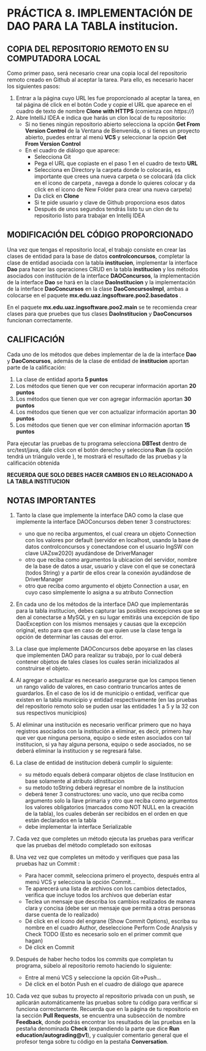 # PRÁCTICA 8. IMPLEMENTACIÓN DE DAO PARA LA TABLA institucion.

## COPIA DEL REPOSITORIO REMOTO EN SU COMPUTADORA LOCAL

Como primer paso, será necesario crear una copia local del repositorio remoto creado en Github al aceptar la tarea. Para ello, es necesario hacer los siguientes pasos:
1. Entrar a la página cuyo URL les fue proporcionado al aceptar la tarea, en tal página dé click en el botón Code y copie el URL que aparece en el cuadro de texto de nombre **Clone with HTTPS** (comienza con *https://*)
2. Abre IntelliJ IDEA e indica que harás un clon local de tu repositorio:
   - Si no tienes ningún repositorio abierto selecciona la opción **Get From Version Control** de la Ventana de Bienvenida, o si tienes un proyecto abierto, puedes entrar al menú **VCS** y seleccionar la opción **Get From Version Control**
   - En el cuadro de diálogo que aparece:
     - Selecciona Git
     - Pega el URL que copiaste en el paso 1  en el cuadro de texto **URL**
     - Selecciona en Directory la carpeta donde lo colocarás, es importante que crees una nueva carpeta o se colocará (da click en el icono de carpeta , navega a donde lo quieres colocar y da click en el icono de New Folder para crear una nueva carpeta)
     - Da click en **Clone**
     - Si te pide usuario y clave de Github proporciona esos datos
     - Después de unos segundos tendrás listo tu un clon de tu repositorio listo para trabajar en Intellij IDEA

## MODIFICACIÓN DEL CÓDIGO PROPORCIONADO
Una vez que tengas el repositorio local, el trabajo consiste en crear las clases de entidad para la base de datos **controlconcursos**, completar la clase de entidad asociada con la tabla **institucion**,  implementar la interface **Dao<T>** para hacer las operaciones CRUD en la tabla **institucion** y los métodos asociados con institución de la interface  **DAOConcursos**, la implementación de la interface **Dao<T>** se hará en la clase **DaoInstitucion** y la implementación de la interface **DaoConcursos** en la clase **DaoConcursosImpl**, ambas a colocarse en el paquete **mx.edu.uaz.ingsoftware.poo2.basedatos** .

En el paquete **mx.edu.uaz.ingsoftware.poo2.main** se te recomienda crear clases para que pruebes que tus clases **DaoInstitucion** y **DaoConcursos** funcionan correctamente.

## CALIFICACIÓN
Cada uno de los métodos que debes implementar de la de la interface **Dao<T>** y **DaoConcursos**, además de la clase de entidad de **institucion** aportan parte de la calificación:

1. La clase de entidad aporta  **5 puntos**
2. Los métodos que tienen que ver con recuperar información aportan **20 puntos**
3. Los métodos que tienen que ver con agregar información aportan **30 puntos**
4. Los métodos que tienen que ver con actualizar información aportan **30 puntos**
5. Los métodos que tienen que ver con eliminar información aportan **15 puntos**

Para ejecutar las pruebas de tu programa selecciona **DBTest** dentro de src/test/java, dale click con el botón derecho y selecciona **Run** (la opción tendrá un triángulo verde ), te mostrará el resultado de las pruebas y la calificación obtenida

**RECUERDA QUE SOLO DEBES HACER CAMBIOS EN LO RELACIONADO A LA TABLA INSTITUCION** 

## NOTAS IMPORTANTES
1. Tanto la clase que implemente la interface DAO<T> como la clase que implemente la interface DAOConcursos deben tener 3 constructores:
   - uno que no reciba argumentos, el cual creara un objeto Connection con los valores por default (servidor en localhost, usando la base de datos controlconcursos y conectandose con el usuario IngSW con clave UAZsw2020) ayudándose de DriverManager
   - otro que reciba como argumentos la ubicacion del servidor, nombre de la base de datos a usar, usuario y clave con el que se conectará (todos String) y a partir de ellos crear la conexión ayudándose de DriverManager
   - otro que reciba como argumento el objeto Connection a usar, en cuyo caso simplemente lo asigna a su atributo Connection

2. En cada uno de los métodos de la interface DAO<T> que implementarás para la tabla institucion, debes capturar las posibles excepciones que se den al conectarse a MySQL y en su lugar emitirás una excepción de tipo DaoException con los mismos mensajes y causas que la excepción original, esto para que en caso de que quien use la clase tenga la opción de determinar las causas del error.

3. La clase que implemente DAOConcursos debe apoyarse en las clases que implementen DAO<T> para realizar su trabajo, por lo cual deberá contener objetos de tales clases los cuales serán inicializados al construirse el objeto.

4. Al agregar o actualizar es necesario asegurarse que los campos tienen un rango valido de valores, en caso contrario truncarlos antes de guardarlos. En el caso de los id de municipio o entidad, verificar que existen en la tabla municipio y entidad respectivamente (en las pruebas del repositorio remoto solo se puden usar las entidades 1 a 5 y la 32 con sus respectivos municipios)

5. Al eliminar una institución es necesario verificar primero que no haya registros asociados con la institución a eliminar, es decir, primero hay que ver que ninguna persona, equipo o sede esten asociados con tal institucion, si ya hay alguna persona, equipo o sede asociados, no se deberá eliminar la institucion y se regresará false.

6. La clase de entidad de institucion deberá cumplir lo siguiente:
   - su método equals deberá comparar objetos de clase Institucion en base solamente al atributo idInstitucion
   - su metodo toString deberá regresar el nombre de la institucion
   - deberá tener 3 constructores: uno vacío, uno que reciba como argumento solo la llave primaria y otro que reciba como argumentos los valores obligatorios (marcados como NOT NULL en la creación de la tabla), los cuales deberán ser recibidos en el orden en que están declarados en la tabla
   - debe implementar la interface Serializable

7. Cada vez que completes un método ejecuta las pruebas para verificar que las pruebas del método completado son exitosas

8. Una vez vez que completes un método y verifiques que pasa las pruebas haz un Commit : 
   - Para hacer commit, selecciona primero el proyecto, después entra al menú VCS y selecciona la opción Commit...
   - Te aparecerá una lista de archivos con los cambios detectados, verifica que incluye todos los archivos que deberían estar
   - Teclea un mensaje que describa los cambios realizados de manera clara y concisa (debe ser un mensaje que permita a otras personas darse cuenta de lo realizado)
   - Dé click en el ícono del engrane (Show Commit Options), escriba su nombre en el cuadro Author, deseleccione Perform Code Analysis y Check TODO (Esto es necesario solo en el primer commit que hagan)
   - Dé click en Commit

9. Después de haber hecho todos los commits que completan tu programa, súbelo al repositorio remoto haciendo lo siguiente:
   - Entre al menú VCS y seleccione la opción Git->Push...
   - Dé click en el botón Push en el cuadro de diálogo que aparece

10. Cada vez que subas tu proyecto al repositorio privada con un push, se aplicarán automáticamente las pruebas sobre tu código para verificar si funciona correctamente. Recuerda que en la página de tu repositorio en la sección **Pull Requests**, se encuentra una subsección de nombre **Feedback**, donde podrás encontrar los resultados de las pruebas en la pestaña denominada **Check** (expandiendo la parte que dice **Run education/autograding@v1**), y cualquier comentario general que el profesor tenga sobre tu código en la pestaña **Conversation**. 
